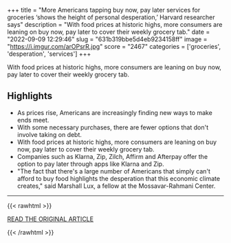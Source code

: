 +++
title = "More Americans tapping buy now, pay later services for groceries ‘shows the height of personal desperation,’ Harvard researcher says"
description = "With food prices at historic highs, more consumers are leaning on buy now, pay later to cover their weekly grocery tab."
date = "2022-09-09 12:29:46"
slug = "631b319bbe5d4eb9234158ff"
image = "https://i.imgur.com/arOPsrR.jpg"
score = "2467"
categories = ['groceries', 'desperation', 'services']
+++

With food prices at historic highs, more consumers are leaning on buy now, pay later to cover their weekly grocery tab.

## Highlights

- As prices rise, Americans are increasingly finding new ways to make ends meet.
- With some necessary purchases, there are fewer options that don't involve taking on debt.
- With food prices at historic highs, more consumers are leaning on buy now, pay later to cover their weekly grocery tab.
- Companies such as Klarna, Zip, Zilch, Affirm and Afterpay offer the option to pay later through apps like Klarna and Zip.
- "The fact that there's a large number of Americans that simply can't afford to buy food highlights the desperation that this economic climate creates," said Marshall Lux, a fellow at the Mossavar-Rahmani Center.

---

{{< rawhtml >}}
  <p class="article-category">
    <a target="_blank" href="https://www.cnbc.com/2022/09/07/harvard-fellow-using-bnpl-for-food-shows-personal-desperation.html">READ THE ORIGINAL ARTICLE</a>
  </p>
{{< /rawhtml >}}
